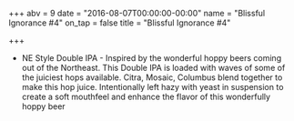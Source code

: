 +++
abv = 9
date = "2016-08-07T00:00:00-00:00"
name = "Blissful Ignorance #4"
on_tap = false
title = "Blissful Ignorance #4"

+++
- NE Style Double IPA - Inspired by the wonderful hoppy beers coming out of the Northeast. This Double IPA is loaded with waves of some of the juiciest hops available. Citra, Mosaic, Columbus blend together to make this hop juice. Intentionally left hazy with yeast in suspension to create a soft mouthfeel and enhance the flavor of this wonderfully hoppy beer